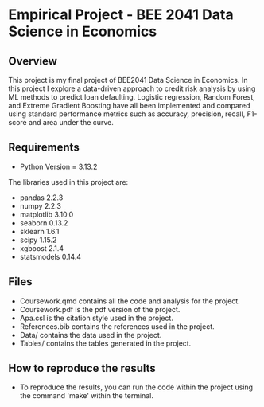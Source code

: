 # Empirical Project - BEE 2041 Data Science in Economics

## Overview
This project is my final project of BEE2041 Data Science in Economics. In this project I explore a data-driven approach to credit risk analysis by using ML methods to predict loan defaulting. Logistic regression, Random Forest, and Extreme Gradient Boosting have all been implemented and compared using standard performance metrics such as accuracy, precision, recall, F1-score and area under the curve.

## Requirements
- Python Version = 3.13.2

The libraries used in this project are:
- pandas 2.2.3
- numpy 2.2.3
- matplotlib 3.10.0
- seaborn 0.13.2
- sklearn 1.6.1
- scipy 1.15.2
- xgboost 2.1.4
- statsmodels 0.14.4

## Files
- Coursework.qmd contains all the code and analysis for the project.
- Coursework.pdf is the pdf version of the project.
- Apa.csl is the citation style used in the project.
- References.bib contains the references used in the project.
- Data/  contains the data used in the project.
- Tables/ contains the tables generated in the project.

## How to reproduce the results
- To reproduce the results, you can run the code within the project using the command 'make' within the terminal.